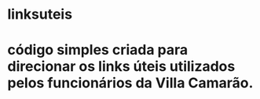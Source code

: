 # linksuteis

# código simples criada para direcionar os links úteis utilizados pelos funcionários da Villa Camarão.
